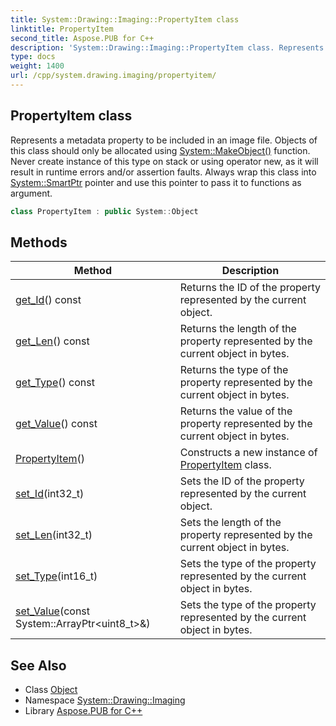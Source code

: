 ```yaml
---
title: System::Drawing::Imaging::PropertyItem class
linktitle: PropertyItem
second_title: Aspose.PUB for C++
description: 'System::Drawing::Imaging::PropertyItem class. Represents a metadata property to be included in an image file. Objects of this class should only be allocated using System::MakeObject() function. Never create instance of this type on stack or using operator new, as it will result in runtime errors and/or assertion faults. Always wrap this class into System::SmartPtr pointer and use this pointer to pass it to functions as argument in C++.'
type: docs
weight: 1400
url: /cpp/system.drawing.imaging/propertyitem/
---
```

## PropertyItem class


Represents a metadata property to be included in an image file. Objects of this class should only be allocated using [System::MakeObject()](../../system/makeobject/) function. Never create instance of this type on stack or using operator new, as it will result in runtime errors and/or assertion faults. Always wrap this class into [System::SmartPtr](../../system/smartptr/) pointer and use this pointer to pass it to functions as argument.

```cpp
class PropertyItem : public System::Object
```

## Methods

| Method | Description |
| --- | --- |
| [get_Id](./get_id/)() const | Returns the ID of the property represented by the current object. |
| [get_Len](./get_len/)() const | Returns the length of the property represented by the current object in bytes. |
| [get_Type](./get_type/)() const | Returns the type of the property represented by the current object in bytes. |
| [get_Value](./get_value/)() const | Returns the value of the property represented by the current object in bytes. |
| [PropertyItem](./propertyitem/)() | Constructs a new instance of [PropertyItem](./) class. |
| [set_Id](./set_id/)(int32_t) | Sets the ID of the property represented by the current object. |
| [set_Len](./set_len/)(int32_t) | Sets the length of the property represented by the current object in bytes. |
| [set_Type](./set_type/)(int16_t) | Sets the type of the property represented by the current object in bytes. |
| [set_Value](./set_value/)(const System::ArrayPtr\<uint8_t\>\&) | Sets the type of the property represented by the current object in bytes. |
## See Also

* Class [Object](../../system/object/)
* Namespace [System::Drawing::Imaging](../)
* Library [Aspose.PUB for C++](../../)
